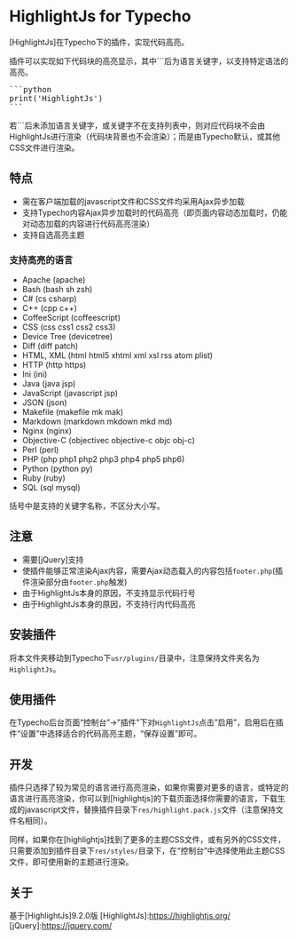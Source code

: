 # HighlightJs for Typecho
[HighlightJs]在Typecho下的插件，实现代码高亮。

插件可以实现如下代码块的高亮显示，其中\`\`\`后为语言关键字，以支持特定语法的高亮。

<pre>
```python
print('HighlightJs')
```
</pre>

若\`\`\`后未添加语言关键字，或关键字不在支持列表中，则对应代码块不会由HighlightJs进行渲染（代码块背景也不会渲染）；而是由Typecho默认，或其他CSS文件进行渲染。

## 特点
- 需在客户端加载的javascript文件和CSS文件均采用Ajax异步加载
- 支持Typecho内容Ajax异步加载时的代码高亮（即页面内容动态加载时，仍能对动态加载的内容进行代码高亮渲染）
- 支持自选高亮主题

### 支持高亮的语言
- Apache (apache)
- Bash (bash sh zsh)
- C# (cs csharp)
- C++ (cpp c++)
- CoffeeScript (coffeescript)
- CSS (css css1 css2 css3)
- Device Tree (devicetree)
- Diff (diff patch)
- HTML, XML (html html5 xhtml xml xsl rss atom plist)
- HTTP (http https)
- Ini (ini)
- Java (java jsp)
- JavaScript (javascript jsp)
- JSON (json)
- Makefile (makefile mk mak)
- Markdown (markdown mkdown mkd md)
- Nginx (nginx)
- Objective-C (objectivec objective-c objc obj-c)
- Perl (perl)
- PHP (php php1 php2 php3 php4 php5 php6)
- Python (python py)
- Ruby (ruby)
- SQL (sql mysql)

括号中是支持的关键字名称，不区分大小写。
## 注意
- 需要[jQuery]支持
- 使插件能够正常渲染Ajax内容，需要Ajax动态载入的内容包括`footer.php`(插件渲染部分由`footer.php`触发)
- 由于HighlightJs本身的原因，不支持显示代码行号
- 由于HighlightJs本身的原因，不支持行内代码高亮

## 安装插件
将本文件夹移动到Typecho下`usr/plugins/`目录中，注意保持文件夹名为`HighlightJs`。

## 使用插件
在Typecho后台页面“控制台”->"插件"下对`HighlightJs`点击”启用”，启用后在插件“设置”中选择适合的代码高亮主题，“保存设置”即可。


## 开发
插件只选择了较为常见的语言进行高亮渲染，如果你需要对更多的语言，或特定的语言进行高亮渲染，你可以到[highlightjs]的下载页面选择你需要的语言，下载生成的javascript文件，替换插件目录下`res/highlight.pack.js`文件（注意保持文件名相同）。

同样，如果你在[highlightjs]找到了更多的主题CSS文件，或有另外的CSS文件，只需要添加到插件目录下`res/styles/`目录下，在“控制台”中选择使用此主题CSS文件，即可使用新的主题进行渲染。

## 关于
基于[HighlightJs]9.2.0版
[HighlightJs]:https://highlightjs.org/
[jQuery]:https://jquery.com/

